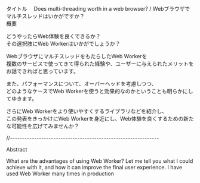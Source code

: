 タイトル　 Does multi-threading worth in a web browser? / Webブラウザでマルチスレッドはいかがですか？  
概要  

どうやったらWeb体験を良くできるか？  
その選択肢にWeb Workerはいかがでしょうか？  

WebブラウザにマルチスレッドをもたらしたWeb Workerを  
複数のサービスで使ってきて得られた経験や、ユーザーに与えられたメリットをお話できればと思っています。  

また、パフォーマンスについて、オーバーヘッドを考慮しつつ、  
どのようなケースでWeb Workerを使うと効果的なのかということも明らかにしてゆきます。  
  
さらにWeb Workerをより使いやすくするライブラリなどを紹介し、  
この発表をきっかけにWeb Workerを身近にし、Web体験を良くするための新たな可能性を広げてみませんか？  



//--------------------------------------------------------------

Abstract

What are the advantages of using Web Worker?
Let me tell you what I could achieve with it, and how it can 
improve the final user experience.
I have used Web Worker many times in production 



